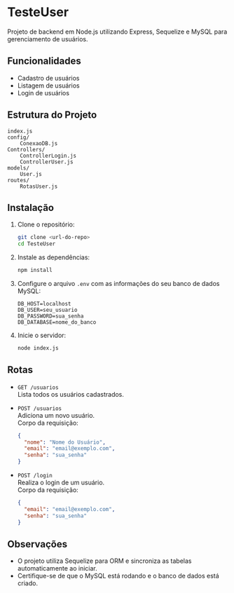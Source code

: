 # TesteUser

Projeto de backend em Node.js utilizando Express, Sequelize e MySQL para gerenciamento de usuários.

## Funcionalidades

- Cadastro de usuários
- Listagem de usuários
- Login de usuários

## Estrutura do Projeto

```
index.js
config/
    ConexaoDB.js
Controllers/
    ControllerLogin.js
    ControllerUser.js
models/
    User.js
routes/
    RotasUser.js
```

## Instalação

1. Clone o repositório:
   ```sh
   git clone <url-do-repo>
   cd TesteUser
   ```

2. Instale as dependências:
   ```sh
   npm install
   ```

3. Configure o arquivo `.env` com as informações do seu banco de dados MySQL:
   ```
   DB_HOST=localhost
   DB_USER=seu_usuario
   DB_PASSWORD=sua_senha
   DB_DATABASE=nome_do_banco
   ```

4. Inicie o servidor:
   ```sh
   node index.js
   ```

## Rotas

- `GET /usuarios`  
  Lista todos os usuários cadastrados.

- `POST /usuarios`  
  Adiciona um novo usuário.  
  Corpo da requisição:
  ```json
  {
    "nome": "Nome do Usuário",
    "email": "email@exemplo.com",
    "senha": "sua_senha"
  }
  ```

- `POST /login`  
  Realiza o login de um usuário.  
  Corpo da requisição:
  ```json
  {
    "email": "email@exemplo.com",
    "senha": "sua_senha"
  }
  ```

## Observações

- O projeto utiliza Sequelize para ORM e sincroniza as tabelas automaticamente ao iniciar.
- Certifique-se de que o MySQL está rodando e o banco de dados está criado.

##